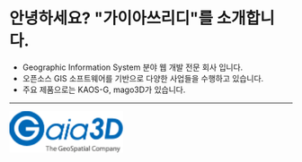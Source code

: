 # 안녕하세요? "가이아쓰리디"를 소개합니다.
* Geographic Information System 분야 웹 개발 전문 회사 입니다.
* 오픈소스 GIS 소프트웨어를 기반으로 다양한 사업들을 수행하고 있습니다.
* 주요 제품으로는 KAOS-G, mago3D가 있습니다.



<hr/>
<img src="/cropped-3d40d-gaia3d_h50.png" width="40%" height="30%" title="px(픽셀) 크기 설정" alt="GAIA3D"></img>

